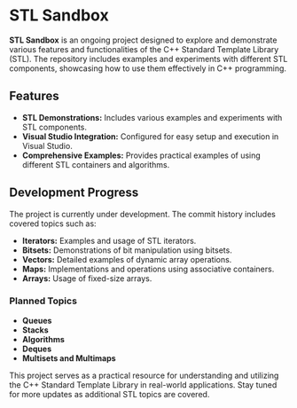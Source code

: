 # STL Sandbox

**STL Sandbox** is an ongoing project designed to explore and demonstrate various features and functionalities of the C++ Standard Template Library (STL). The repository includes examples and experiments with different STL components, showcasing how to use them effectively in C++ programming.

## Features

- **STL Demonstrations:** Includes various examples and experiments with STL components.
- **Visual Studio Integration:** Configured for easy setup and execution in Visual Studio.
- **Comprehensive Examples:** Provides practical examples of using different STL containers and algorithms.

## Development Progress

The project is currently under development. The commit history includes covered topics such as:
- **Iterators:** Examples and usage of STL iterators.
- **Bitsets:** Demonstrations of bit manipulation using bitsets.
- **Vectors:** Detailed examples of dynamic array operations.
- **Maps:** Implementations and operations using associative containers.
- **Arrays:** Usage of fixed-size arrays.

### Planned Topics
- **Queues**
- **Stacks**
- **Algorithms**
- **Deques**
- **Multisets and Multimaps**

This project serves as a practical resource for understanding and utilizing the C++ Standard Template Library in real-world applications. Stay tuned for more updates as additional STL topics are covered.
